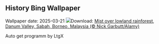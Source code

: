 ## History Bing Wallpaper
Wallpaper date: 2025-03-21
![](https://www.bing.com/th?id=OHR.DanumValley_EN-IN8272296990_UHD.jpg&w=1000)Download: [Mist over lowland rainforest, Danum Valley, Sabah, Borneo, Malaysia (© Nick Garbutt/Alamy)](https://www.bing.com/th?id=OHR.DanumValley_EN-IN8272296990_UHD.jpg)

Auto get programm by LtgX
